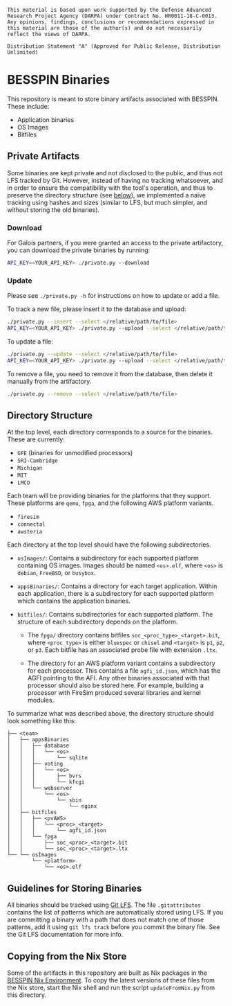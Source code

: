 ```
This material is based upon work supported by the Defense Advanced
Research Project Agency (DARPA) under Contract No. HR0011-18-C-0013. 
Any opinions, findings, conclusions or recommendations expressed in
this material are those of the author(s) and do not necessarily
reflect the views of DARPA.

Distribution Statement "A" (Approved for Public Release, Distribution
Unlimited)
```

# BESSPIN Binaries

This repository is meant to store binary artifacts associated with
BESSPIN. These include:
- Application binaries
- OS Images
- Bitfiles

## Private Artifacts

Some binaries are kept private and not disclosed to the public, and thus not LFS tracked by Git. However, instead of having no tracking whatsoever, and in order to ensure the compatibility with the tool's operation, and thus to preserve the directory structure (see [below](#directory-structure)), we implemented a naïve tracking using hashes and sizes (similar to LFS, but much simpler, and without storing the old binaries).

### Download

For Galois partners, if you were granted an access to the private artifactory, you can download the private binaries by running:
```bash
API_KEY=<YOUR_API_KEY> ./private.py --download
```

### Update

Please see `./private.py -h` for instructions on how to update or add a file.

To track a new file, please insert it to the database and upload:
```bash
./private.py --insert --select </relative/path/to/file>
API_KEY=<YOUR_API_KEY> ./private.py --upload --select </relative/path/to/file>
```

To update a file:
```bash
./private.py --update --select </relative/path/to/file>
API_KEY=<YOUR_API_KEY> ./private.py --upload --select </relative/path/to/file>
```

To remove a file, you need to remove it from the database, then delete it manually from the artifactory.
```bash
./private.py --remove --select </relative/path/to/file>
```


## Directory Structure

At the top level, each directory corresponds to a source for the
binaries. These are currently:
- `GFE` (binaries for unmodified processors)
- `SRI-Cambridge`
- `Michigan`
- `MIT`
- `LMCO`

Each team will be providing binaries for the platforms that they
support. These platforms are `qemu`, `fpga`, and the following AWS
platform variants.
- `firesim`
- `connectal`
- `awsteria`

Each directory at the top level should have the following subdirectories.

- `osImages/`: Contains a subdirectory for each supported platform
  containing OS images. Images should be named `<os>.elf`, where
  `<os>` is `debian`, `FreeBSD`, or `busybox`.
  
- `appsBinaries/`: Contains a directory for each target
  application. Within each application, there is a subdirectory for
  each supported platform which contains the application binaries.

- `bitfiles/`: Contains subdirectories for each supported
  platform. The structure of each subdirectory depends on the
  platform.

  * The `fpga/` directory contains bitfiles
    `soc_<proc_type>_<target>.bit`, where `<proc_type>` is either
    `bluespec` or `chisel` and `<target>` is `p1`, `p2`, or `p3`. Each
    bitfile has an associated probe file with extension `.ltx`.

  * The directory for an AWS platform variant contains a subdirectory
    for each processor. This contains a file `agfi_id.json`, which has
    the AGFI pointing to the AFI. Any other binaries associated with
    that processor should also be stored here. For example, building a
    processor with FireSim produced several libraries and kernel
    modules.

To summarize what was described above, the directory structure should
look something like this:

```
├── <team>
│   ├── appsBinaries
│   │   ├── database
│   │   │   └── <os>
│   │   │       └── sqlite
│   │   ├── voting
│   │   │   └── <os>
│   │   │       ├── bvrs
│   │   │       └── kfcgi
│   │   └── webserver
│   │       └── <os>
│   │           └── sbin
│   │               └── nginx
│   ├── bitfiles
│   │   ├── <pvAWS>
│   │   │   └── <proc>_<target>
│   │   │       └── agfi_id.json
│   │   └── fpga
│   │       ├── soc_<proc>_<target>.bit
│   │       └── soc_<proc>_<target>.ltx
└── └── osImages
        └── <platform>
            └── <os>.elf
```

## Guidelines for Storing Binaries

All binaries should be tracked using [Git
LFS](https://git-lfs.github.com/). The file `.gitattributes` contains
the list of patterns which are automatically stored using LFS. If you
are committing a binary with a path that does not match one of those
patterns, add it using `git lfs track` before you commit the binary
file. See the Git LFS documentation for more info.

## Copying from the Nix Store

Some of the artifacts in this repository are built as Nix packages in
the [BESSPIN Nix
Environment](https://github.com/GaloisInc/BESSPIN-Environment). To
copy the latest versions of these files from the Nix store, start the
Nix shell and run the script `updateFromNix.py` from this directory.
